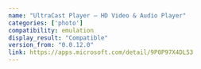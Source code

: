 ```yaml
---
name: "UltraCast Player – HD Video & Audio Player"
categories: ['photo']
compatibility: emulation
display_result: "Compatible"
version_from: "0.0.12.0"
link: https://apps.microsoft.com/detail/9P0P97X4DL53
---
```

